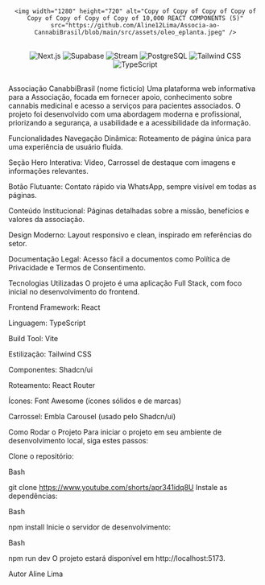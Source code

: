 <div align="center">
  <br />

    <img width="1280" height="720" alt="Copy of Copy of Copy of Copy of Copy of Copy of Copy of Copy of 10,000 REACT COMPONENTS (5)" src="https://github.com/Aline12Lima/Associa-ao-CannabiBrasil/blob/main/src/assets/oleo_eplanta.jpeg" />
  </a>
  <br />
  <div>
    <img src="https://img.shields.io/badge/-Next.js-000000?style=for-the-badge&logo=next.js&logoColor=white" alt="Next.js" />
    <img src="https://img.shields.io/badge/-Supabase-3ECF8E?style=for-the-badge&logo=supabase&logoColor=white" alt="Supabase" />
    <img src="https://img.shields.io/badge/-Stream-0057FF?style=for-the-badge&logo=getstream&logoColor=white" alt="Stream" />
    <img src="https://img.shields.io/badge/-PostgreSQL-336791?style=for-the-badge&logo=postgresql&logoColor=white" alt="PostgreSQL" />
    <img src="https://img.shields.io/badge/-TailwindCSS-06B6D4?style=for-the-badge&logo=tailwindcss&logoColor=white" alt="Tailwind CSS" />
    <img src="https://img.shields.io/badge/-TypeScript-3178C6?style=for-the-badge&logo=typescript&logoColor=white" alt="TypeScript" />
  </div>
  <br />
</div>




Associação CanabbiBrasil (nome ficticío)
Uma plataforma web informativa para a Associação, focada em fornecer apoio, conhecimento sobre cannabis medicinal e acesso a serviços para pacientes associados. O projeto foi desenvolvido com uma abordagem moderna e profissional, priorizando a segurança, a usabilidade e a acessibilidade da informação.

Funcionalidades
Navegação Dinâmica: Roteamento de página única para uma experiência de usuário fluida.

Seção Hero Interativa: Video, Carrossel de destaque com imagens e informações relevantes.

Botão Flutuante: Contato rápido via WhatsApp, sempre visível em todas as páginas.

Conteúdo Institucional: Páginas detalhadas sobre a missão, benefícios e valores da associação.

Design Moderno: Layout responsivo e clean, inspirado em referências do setor.

Documentação Legal: Acesso fácil a documentos como Política de Privacidade e Termos de Consentimento.

Tecnologias Utilizadas
O projeto é uma aplicação Full Stack, com foco inicial no desenvolvimento do frontend.

Frontend
Framework: React

Linguagem: TypeScript

Build Tool: Vite

Estilização: Tailwind CSS

Componentes: Shadcn/ui

Roteamento: React Router

Ícones: Font Awesome (ícones sólidos e de marcas)

Carrossel: Embla Carousel (usado pelo Shadcn/ui)

Como Rodar o Projeto
Para iniciar o projeto em seu ambiente de desenvolvimento local, siga estes passos:

Clone o repositório:

Bash

git clone https://www.youtube.com/shorts/apr341idq8U
Instale as dependências:

Bash

npm install
Inicie o servidor de desenvolvimento:

Bash

npm run dev
O projeto estará disponível em http://localhost:5173.

Autor
Aline Lima 
